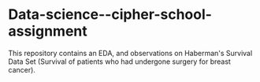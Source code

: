 # Data-science--cipher-school-assignment
This repository contains  an EDA, and observations on Haberman's Survival Data Set (Survival of patients who had undergone surgery for breast cancer).
